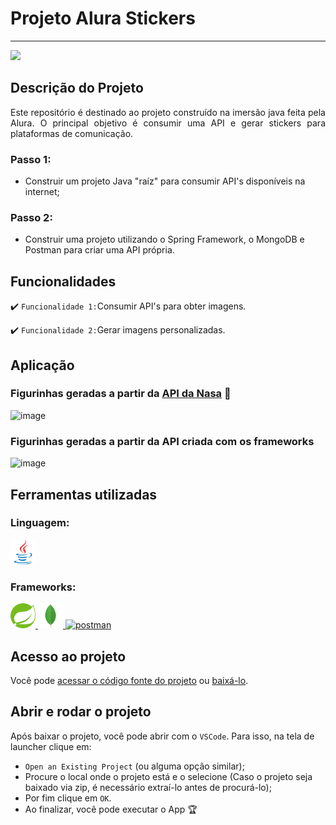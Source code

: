 # Projeto Alura Stickers
<hr>
   <img src="http://img.shields.io/static/v1?label=STATUS&message=DESENVOLVENDO&color=RED&style=for-the-badge"/>

## Descrição do Projeto
<p align="justify">
Este repositório é destinado ao projeto construído na imersão java feita pela Alura. O principal objetivo é consumir uma API e gerar stickers para plataformas de comunicação.

### Passo 1: 
   - Construir um projeto Java "raíz" para consumir API's disponíveis na internet;
### Passo 2: 
   - Construir uma projeto utilizando o Spring Framework, o MongoDB e Postman para criar uma API própria.

## Funcionalidades
:heavy_check_mark: `Funcionalidade 1:`Consumir API's para obter imagens.

:heavy_check_mark: `Funcionalidade 2:`Gerar imagens personalizadas.

## Aplicação
### Figurinhas geradas a partir da [API da Nasa](https://api.nasa.gov/) :rocket:
![image](https://user-images.githubusercontent.com/84423626/180344107-fa04da32-f78a-4804-ba33-9e75c1c2759d.png)

### Figurinhas geradas a partir da API criada com os frameworks
![image](https://user-images.githubusercontent.com/84423626/180621653-9ceba819-08a1-4d3b-8775-00c94e489543.png)


## Ferramentas utilizadas
### Linguagem:

<a href="https://www.java.com" target="_blank"> <img src="https://raw.githubusercontent.com/devicons/devicon/master/icons/java/java-original.svg" alt="java" width="40" height="40"/> </a>

### Frameworks:

<a href="https://spring.io.com" target="_blank"> <img src="https://raw.githubusercontent.com/devicons/devicon/master/icons/spring/spring-original.svg" alt="spring" width="40" height="40"/>  </a>
<a href="https://www.mongodb.com/" target="_blank"> <img src="https://raw.githubusercontent.com/devicons/devicon/master/icons/mongodb/mongodb-original.svg" alt="mongodb" width="40" height="40"/>  </a>
<a href="https://www.postman.com/" target="_blank"> <img src="https://www.logolynx.com/images/logolynx/84/84b61060699fcac2ac5e915d71ea8567.jpeg" alt="postman" width="40" height="40"/>  </a>



## Acesso ao projeto

Você pode [acessar o código fonte do projeto](https://github.com/RonaldAG/imersao-java-alura-stickers) ou [baixá-lo](https://github.com/RonaldAG/imersao-java-alura-stickers).

## Abrir e rodar o projeto

Após baixar o projeto, você pode abrir com o `VSCode`. Para isso, na tela de launcher clique em:

- `Open an Existing Project` (ou alguma opção similar);
- Procure o local onde o projeto está e o selecione (Caso o projeto seja baixado via zip, é necessário extraí-lo antes de procurá-lo);
- Por fim clique em `OK`.
- Ao finalizar, você pode executar o App 🏆

